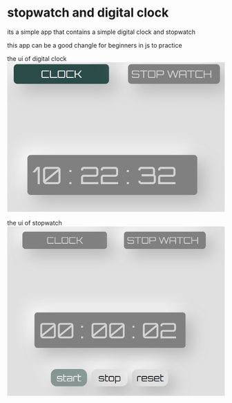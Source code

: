 # stopwatch and digital clock 
its a simple app that contains a simple digital clock and stopwatch

this app can be a good changle for beginners in js to practice 

the ui of digital clock
![this is a picture of app](./Screenshot%20(49).png)

the ui of stopwatch
![this is a picture of app](./Screenshot%20(50).png)